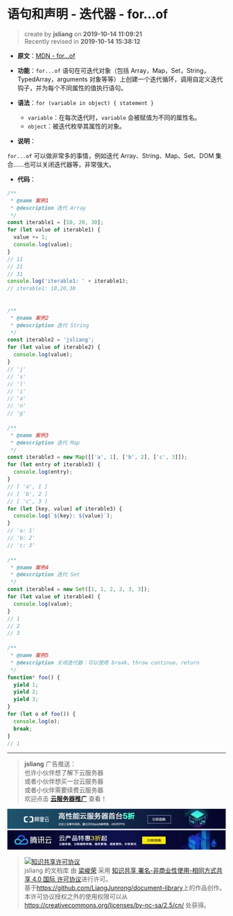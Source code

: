 语句和声明 - 迭代器 - for...of
===

> create by **jsliang** on **2019-10-14 11:09:21**  
> Recently revised in **2019-10-14 15:38:12**

* **原文**：[MDN - for...of](https://developer.mozilla.org/zh-CN/docs/Web/JavaScript/Reference/Statements/for...of)

* **功能**：`for...of` 语句在可迭代对象（包括 Array，Map，Set，String，TypedArray，arguments 对象等等）上创建一个迭代循环，调用自定义迭代钩子，并为每个不同属性的值执行语句。

* **语法**：`for (variable in object) { statement }`
  * `variable`：在每次迭代时，`variable` 会被赋值为不同的属性名。
  * `object`：被迭代枚举其属性的对象。

* **说明**：

`for...of` 可以做非常多的事情，例如迭代 Array、String、Map、Set、DOM 集合……也可以关闭迭代器等，非常强大。

* **代码**：

```js
/**
 * @name 案例1
 * @description 迭代 Array
 */
const iterable1 = [10, 20, 30];
for (let value of iterable1) {
  value += 1;
  console.log(value);
}
// 11
// 21
// 31
console.log('iterable1: ' + iterable1);
// iterable1: 10,20,30


/**
 * @name 案例2
 * @description 迭代 String
 */
const iterable2 = 'jsliang';
for (let value of iterable2) {
  console.log(value);
}
// 'j'
// 's'
// 'l'
// 'i'
// 'a'
// 'n'
// 'g'

/**
 * @name 案例3
 * @description 迭代 Map
 */
const iterable3 = new Map([['a', 1], ['b', 2], ['c', 3]]);
for (let entry of iterable3) {
  console.log(entry);
}
// [ 'a', 1 ]
// [ 'b', 2 ]
// [ 'c', 3 ]
for (let [key, value] of iterable3) {
  console.log(`${key}: ${value}`);
}
// 'a: 1'
// 'b: 2'
// 'c: 3'

/**
 * @name 案例4
 * @description 迭代 Set
 */
const iterable4 = new Set([1, 1, 2, 2, 3, 3]);
for (let value of iterable4) {
  console.log(value);
}
// 1
// 2
// 3

/**
 * @name 案例5
 * @description 关闭迭代器：可以使用 break、throw continue、return
 */
function* foo() {
  yield 1;
  yield 2;
  yield 3;
}
for (let o of foo()) {
  console.log(o);
  break;
}
// 1
```

---

> **jsliang** 广告推送：  
> 也许小伙伴想了解下云服务器  
> 或者小伙伴想买一台云服务器  
> 或者小伙伴需要续费云服务器  
> 欢迎点击 **[云服务器推广](https://github.com/LiangJunrong/document-library/blob/master/other-library/Monologue/%E7%A8%B3%E9%A3%9F%E8%89%B0%E9%9A%BE.md)** 查看！

[![图](../../../../public-repertory/img/z-small-seek-ali-3.jpg)](https://promotion.aliyun.com/ntms/act/qwbk.html?userCode=w7hismrh)
[![图](../../../../public-repertory/img/z-small-seek-tencent-2.jpg)](https://cloud.tencent.com/redirect.php?redirect=1014&cps_key=49f647c99fce1a9f0b4e1eeb1be484c9&from=console)

> <a rel="license" href="http://creativecommons.org/licenses/by-nc-sa/4.0/"><img alt="知识共享许可协议" style="border-width:0" src="https://i.creativecommons.org/l/by-nc-sa/4.0/88x31.png" /></a><br /><span xmlns:dct="http://purl.org/dc/terms/" property="dct:title">jsliang 的文档库</span> 由 <a xmlns:cc="http://creativecommons.org/ns#" href="https://github.com/LiangJunrong/document-library" property="cc:attributionName" rel="cc:attributionURL">梁峻荣</a> 采用 <a rel="license" href="http://creativecommons.org/licenses/by-nc-sa/4.0/">知识共享 署名-非商业性使用-相同方式共享 4.0 国际 许可协议</a>进行许可。<br />基于<a xmlns:dct="http://purl.org/dc/terms/" href="https://github.com/LiangJunrong/document-library" rel="dct:source">https://github.com/LiangJunrong/document-library</a>上的作品创作。<br />本许可协议授权之外的使用权限可以从 <a xmlns:cc="http://creativecommons.org/ns#" href="https://creativecommons.org/licenses/by-nc-sa/2.5/cn/" rel="cc:morePermissions">https://creativecommons.org/licenses/by-nc-sa/2.5/cn/</a> 处获得。